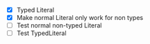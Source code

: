 - [x] Typed Literal
- [x] Make normal Literal only work for non types
- [ ] Test normal non-typed Literal
- [ ] Test TypedLiteral

